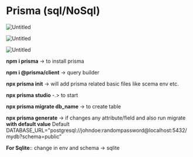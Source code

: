 # Prisma (sql/NoSql)

![Untitled](https://prod-files-secure.s3.us-west-2.amazonaws.com/ac703bab-e1b4-4984-85ae-3f2769efc34d/6454186b-1c0e-46cf-929e-3e09e0740528/Untitled.png)

![Untitled](https://prod-files-secure.s3.us-west-2.amazonaws.com/ac703bab-e1b4-4984-85ae-3f2769efc34d/f46664d2-b03c-4308-a093-4e4f5c12dd3e/Untitled.png)

![Untitled](https://prod-files-secure.s3.us-west-2.amazonaws.com/ac703bab-e1b4-4984-85ae-3f2769efc34d/1cdb56b8-c3f8-47ba-918a-6141e558e47a/Untitled.png)

**npm i prisma** → to install prisma

**npm i @prisma/client** → query builder

**npx prisma init** → will add prisma related basic files like scema env etc.

**npx prisma studio** -.> to start

**npx prisma migrate db_name** → to create table

**npx prisma generate** → if changes any attribute/field and also run migrate **with default value**
Default  DATABASE_URL="postgresql://johndoe:randompassword@localhost:5432/mydb?schema=public”

**For Sqlite**:: change in env and schema → sqlite